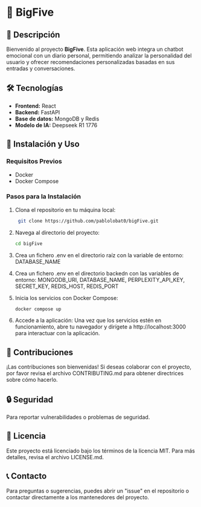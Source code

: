 # 🚀 BigFive

## 📌 Descripción

Bienvenido al proyecto **BigFive**. Esta aplicación web integra un chatbot emocional con un diario personal, permitiendo analizar la personalidad del usuario y ofrecer recomendaciones personalizadas basadas en sus entradas y conversaciones.

## 🛠 Tecnologías

- **Frontend:** React
- **Backend:** FastAPI
- **Base de datos:** MongoDB y Redis
- **Modelo de IA:** Deepseek R1 1776

## 📂 Instalación y Uso

### Requisitos Previos

- Docker
- Docker Compose

### Pasos para la Instalación

1. Clona el repositorio en tu máquina local:

   ```bash
    git clone https://github.com/pablolobat0/bigFive.git

   ```

2. Navega al directorio del proyecto:
   ```bash
   cd bigFive
   ```
3. Crea un fichero .env en el directorio raíz con la variable de entorno: DATABASE_NAME
4. Crea un fichero .env en el directorio backedn con las variables de entorno: MONGODB_URI, DATABASE_NAME, PERPLEXITY_API_KEY, SECRET_KEY, REDIS_HOST, REDIS_PORT
5. Inicia los servicios con Docker Compose:
   ```bash
   docker compose up
   ```
6. Accede a la aplicación:
   Una vez que los servicios estén en funcionamiento, abre tu navegador y dirígete a http://localhost:3000 para interactuar con la aplicación.

## 🤝 Contribuciones

¡Las contribuciones son bienvenidas! Si deseas colaborar con el proyecto, por favor revisa el archivo CONTRIBUTING.md para obtener directrices sobre cómo hacerlo.

## 🔒 Seguridad

Para reportar vulnerabilidades o problemas de seguridad.

## 📄 Licencia

Este proyecto está licenciado bajo los términos de la licencia MIT. Para más detalles, revisa el archivo LICENSE.md.

## 📞 Contacto

Para preguntas o sugerencias, puedes abrir un "issue" en el repositorio o contactar directamente a los mantenedores del proyecto.
